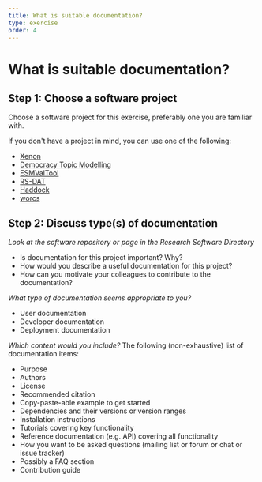 ```yaml
---
title: What is suitable documentation?
type: exercise
order: 4
---
```


# What is suitable documentation?

## Step 1: Choose a software project

Choose a software project for this exercise, preferably one you are familiar with.

If you don't have a project in mind, you can use one of the following:
- [Xenon](https://research-software-directory.org/software/xenon)
- [Democracy Topic Modelling](https://research-software-directory.org/software/democracy-topic-modelling)
- [ESMValTool](https://research-software-directory.org/software/esmvaltool)
- [RS-DAT](https://research-software-directory.org/projects/rs-dat)
- [Haddock](https://research-software-directory.org/software/haddock3)
- [worcs](https://cjvanlissa.github.io/worcs/index.html)

## Step 2: Discuss type(s) of documentation

*Look at the software repository or page in the Research Software Directory*

- Is documentation for this project important? Why?
- How would you describe a useful documentation for this project?
- How can you motivate your colleagues to contribute to the documentation?

*What type of documentation seems appropriate to you?*

- User documentation
- Developer documentation
- Deployment documentation

*Which content would you include?*
The following (non-exhaustive) list of documentation items:

- Purpose
- Authors
- License
- Recommended citation
- Copy-paste-able example to get started
- Dependencies and their versions or version ranges
- Installation instructions
- Tutorials covering key functionality
- Reference documentation (e.g. API) covering all functionality
- How you want to be asked questions (mailing list or forum or chat or issue tracker)
- Possibly a FAQ section
- Contribution guide

